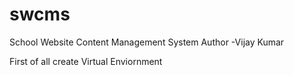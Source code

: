 # swcms
School Website Content Management System
Author -Vijay Kumar

First of all create Virtual Enviornment
